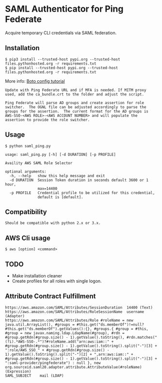 # SAML Authenticator for Ping Federate
Acquire temporary CLI credentials via SAML federation.

## Installation

```
$ pip3 install --trusted-host pypi.org --trusted-host files.pythonhosted.org -r requirements.txt
$ pip install --trusted-host pypi.org --trusted-host files.pythonhosted.org -r requirements.txt
```

More info:
[Boto config tutorial](https://boto3.amazonaws.com/v1/documentation/api/latest/guide/quickstart.html)
```
Update with Ping Federate URL and if MFA is needed. If MITM proxy used, add the ca_bundle.crt to the folder and adjust the script.
```
```
Ping Federate will parse AD groups and create assertion for role switcher.  The OGNL file can be adjusted accordingly to parse the groups for the assertion.  The current format for the AD groups is AWS-SSO-<AWS ROLE>-<AWS ACCOUNT NUMBER> and will populate the assertion to provide the role switcher.
```

## Usage

```
$ python saml_ping.py
```
```
usage: saml_ping.py [-h] [-d DURATION] [-p PROFILE]

Availity AWS SAML Role Selector

optional arguments:
  -h, --help   show this help message and exit
  -d DURATION  Session Token duration in seconds default 3600 or 1 hour,
               max=14400
  -p PROFILE   Credential profile to be utilized for this credential,
               default is [default].
```

## Compatibility

```
Should be compatible with python 2.x or 3.x.
```

## AWS Cli usage

```
$ aws [option] <command> 
```
## TODO
* Make installation cleaner
* Create profiles for all roles with single logon.

## Attribute Contract Fulfillment
```
https://aws.amazon.com/SAML/Attributes/SessionDuration	14400 (Text)
https://aws.amazon.com/SAML/Attributes/RoleSessionName	username (Adapter)
https://aws.amazon.com/SAML/Attributes/Role	#roleName = new java.util.ArrayList(), #groups = #this.get("ds.memberOf")!=null?#this.get("ds.memberOf").getValues():{}, #groups.{ #group = #this, #group = new javax.naming.ldap.LdapName(#group), #rdn = #group.getRdn(#group.size() - 1).getValue().toString(), #rdn.matches("(?i).*AWS-SSO-.*")?#roleName.add("arn:aws:iam::" + #group.getRdn(#group.size() - 1).getValue().toString().split("-")[3] + ":role/AWS_SSO_" + #group.getRdn(#group.size() - 1).getValue().toString().split("-")[2] + ",arn:aws:iam::" + #group.getRdn(#group.size() - 1).getValue().toString().split("-")[3] + ":saml-provider/pingfederate") : null }, new org.sourceid.saml20.adapter.attribute.AttributeValue(#roleName) (Expression)
SAML_SUBJECT	mail (LDAP)
```
